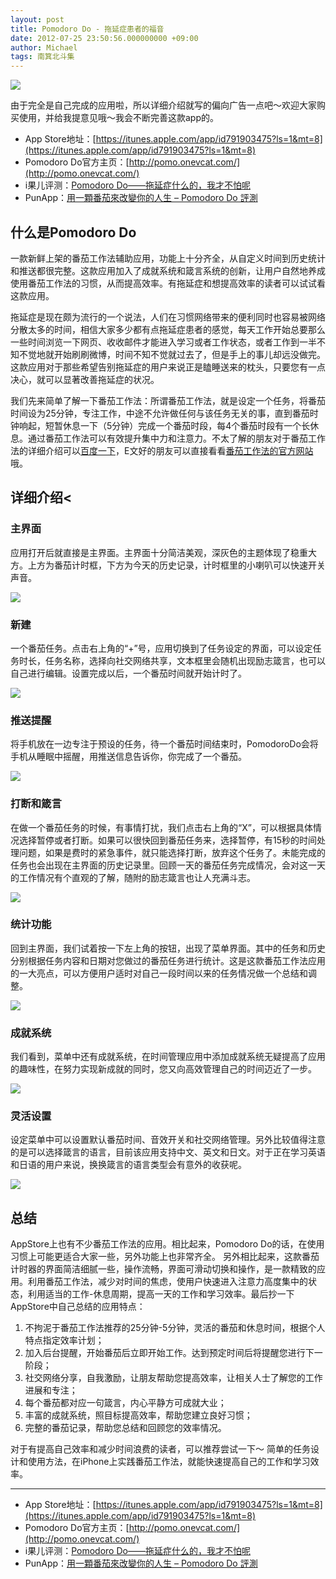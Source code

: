 ```yaml
---
layout: post
title: Pomodoro Do - 拖延症患者的福音
date: 2012-07-25 23:50:56.000000000 +09:00
author: Michael
tags: 南箕北斗集
---
```


![](http://pomo.onevcat.com/img/Icon-50.png")

由于完全是自己完成的应用啦，所以详细介绍就写的偏向广告一点吧～欢迎大家购买使用，并给我提意见哦～我会不断完善这款app的。

* App Store地址：[https://itunes.apple.com/app/id791903475?ls=1&mt=8](https://itunes.apple.com/app/id791903475?ls=1&mt=8)
* Pomodoro Do官方主页：[http://pomo.onevcat.com/](http://pomo.onevcat.com/)
* i果儿评测：[Pomodoro Do——拖延症什么的，我才不怕呢](http://www.iguor.com/4050.html)
* PunApp：[用一顆番茄來改變你的人生 – Pomodoro Do 評測](http://punapp.com/review/article/7437)


## 什么是Pomodoro Do

一款新鲜上架的番茄工作法辅助应用，功能上十分齐全，从自定义时间到历史统计和推送都很完整。这款应用加入了成就系统和箴言系统的创新，让用户自然地养成使用番茄工作法的习惯，从而提高效率。有拖延症和想提高效率的读者可以试试看这款应用。

拖延症是现在颇为流行的一个说法，人们在习惯网络带来的便利同时也容易被网络分散太多的时间，相信大家多少都有点拖延症患者的感觉，每天工作开始总要那么一些时间浏览一下网页、收收邮件才能进入学习或者工作状态，或者工作到一半不知不觉地就开始刷刷微博，时间不知不觉就过去了，但是手上的事儿却远没做完。这款应用对于那些希望告别拖延症的用户来说正是瞌睡送来的枕头，只要您有一点决心，就可以显著改善拖延症的状况。

我们先来简单了解一下番茄工作法：所谓番茄工作法，就是设定一个任务，将番茄时间设为25分钟，专注工作，中途不允许做任何与该任务无关的事，直到番茄时钟响起，短暂休息一下（5分钟）完成一个番茄时段，每4个番茄时段有一个长休息。通过番茄工作法可以有效提升集中力和注意力。不太了解的朋友对于番茄工作法的详细介绍可以[百度一下](http://baike.baidu.com/view/5259318.htm)，E文好的朋友可以直接看看[番茄工作法的官方网站](http://www.pomodorotechnique.com/)哦。


## 详细介绍<
### 主界面

应用打开后就直接是主界面。主界面十分简洁美观，深灰色的主题体现了稳重大方。上方为番茄计时框，下方为今天的历史记录，计时框里的小喇叭可以快速开关声音。

![](http://i.minus.com/jbbVzDlANOqkXZ_e.jpg)

### 新建

一个番茄任务。点击右上角的“+”号，应用切换到了任务设定的界面，可以设定任务时长，任务名称，选择向社交网络共享，文本框里会随机出现励志箴言，也可以自己进行编辑。设置完成以后，一个番茄时间就开始计时了。

![](http://i.minus.com/j3bzTZSKFOR1h_e.jpg)

### 推送提醒

将手机放在一边专注于预设的任务，待一个番茄时间结束时，PomodoroDo会将手机从睡眠中摇醒，用推送信息告诉你，你完成了一个番茄。

![](http://i.minus.com/jAcQCqnYvQEYA_e.jpg)

### 打断和箴言

在做一个番茄任务的时候，有事情打扰，我们点击右上角的“X”，可以根据具体情况选择暂停或者打断。如果可以很快回到番茄任务来，选择暂停，有15秒的时间处理问题，如果是费时的紧急事件，就只能选择打断，放弃这个任务了。未能完成的任务也会出现在主界面的历史记录里。回顾一天的番茄任务完成情况，会对这一天的工作情况有个直观的了解，随附的励志箴言也让人充满斗志。

![](http://i.minus.com/j9tugJa3rhgue_e.jpg)

### 统计功能

回到主界面，我们试着按一下左上角的按钮，出现了菜单界面。其中的任务和历史分别根据任务内容和日期对您做过的番茄任务进行统计。这是这款番茄工作法应用的一大亮点，可以方便用户适时对自己一段时间以来的任务情况做一个总结和调整。

![](http://i.minus.com/jqwcnJvMJZ3XW_e.jpg)

### 成就系统
我们看到，菜单中还有成就系统，在时间管理应用中添加成就系统无疑提高了应用的趣味性，在努力实现新成就的同时，您又向高效管理自己的时间迈近了一步。

![](http://i.minus.com/jbtP7LC9fQbimQ_e.jpg)

### 灵活设置
设定菜单中可以设置默认番茄时间、音效开关和社交网络管理。另外比较值得注意的是可以选择箴言的语言，目前该应用支持中文、英文和日文。对于正在学习英语和日语的用户来说，换换箴言的语言类型会有意外的收获呢。

![](http://i.minus.com/jbu2R995HUwR0_e.jpg)


## 总结

AppStore上也有不少番茄工作法的应用。相比起来，Pomodoro Do的话，在使用习惯上可能更适合大家一些，另外功能上也非常齐全。 另外相比起来，这款番茄计时器的界面简洁细腻一些，操作流畅，界面可滑动切换和操作，是一款精致的应用。利用番茄工作法，减少对时间的焦虑，使用户快速进入注意力高度集中的状态，利用适当的工作-休息周期，提高一天的工作和学习效率。最后抄一下AppStore中自己总结的应用特点：

1. 不拘泥于番茄工作法推荐的25分钟-5分钟，灵活的番茄和休息时间，根据个人特点指定效率计划；
2. 加入后台提醒，开始番茄后立即开始工作。达到预定时间后将提醒您进行下一阶段；
3. 社交网络分享，自我激励，让朋友帮助您提高效率，让相关人士了解您的工作进展和专注；
4. 每个番茄都对应一句箴言，内心平静方可成就大业；
5. 丰富的成就系统，照目标提高效率，帮助您建立良好习惯；
6. 完整的番茄记录，帮助您总结和回顾您的效率情况。

对于有提高自己效率和减少时间浪费的读者，可以推荐尝试一下～ 简单的任务设计和使用方法，在iPhone上实践番茄工作法，就能快速提高自己的工作和学习效率。

---

* App Store地址：[https://itunes.apple.com/app/id791903475?ls=1&mt=8](https://itunes.apple.com/app/id791903475?ls=1&mt=8)
* Pomodoro Do官方主页：[http://pomo.onevcat.com/](http://pomo.onevcat.com/)
* i果儿评测：[Pomodoro Do——拖延症什么的，我才不怕呢](http://www.iguor.com/4050.html)
* PunApp：[用一顆番茄來改變你的人生 – Pomodoro Do 評測](http://punapp.com/review/article/7437)

